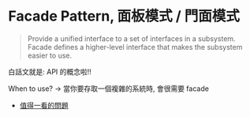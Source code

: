 # Facade Pattern, 面板模式 / 門面模式

> Provide a unified interface to a set of interfaces in a subsystem. Facade defines a higher-level interface that makes the subsystem easier to use.

白話文就是: API 的概念啦!!


When to use? -> 當你要存取一個複雜的系統時, 會很需要 facade

- [值得一看的問題](https://stackoverflow.com/questions/47083977/design-patterns-understanding-facade-pattern?rq=1)
